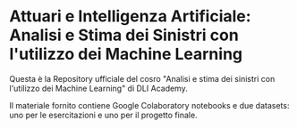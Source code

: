 # Attuari e Intelligenza Artificiale: Analisi e Stima dei Sinistri con l'utilizzo dei Machine Learning

Questa è la Repository ufficiale del cosro "Analisi e stima dei sinistri con l'utilizzo dei Machine Learning" di DLI Academy.

Il materiale fornito contiene Google Colaboratory notebooks e due datasets: uno per le esercitazioni e uno per il progetto finale.



